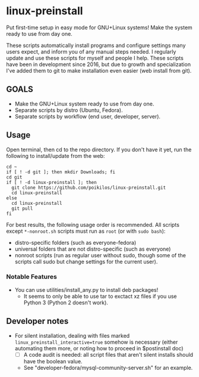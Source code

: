 # linux-preinstall
Put first-time setup in easy mode for GNU+Linux systems! Make the system ready to use from day one.

These scripts automatically install programs and configure settings many users expect, and inform you of any manual steps needed. I regularly update and use these scripts for myself and people I help. These scripts have been in development since 2016, but due to growth and specialization I've added them to git to make installation even easier (web install from git).

## GOALS
* Make the GNU+Linux system ready to use from day one.
* Separate scripts by distro (Ubuntu, Fedora).
* Separate scripts by workflow (end user, developer, server).

## Usage
Open terminal, then cd to the repo directory. If you don't have it yet,
run the following to install/update from the web:
```
cd ~
if [ ! -d git ]; then mkdir Downloads; fi
cd git
if [ ! -d linux-preinstall ]; then
  git clone https://github.com/poikilos/linux-preinstall.git
  cd linux-preinstall
else
  cd linux-preinstall
  git pull
fi
```
For best results, the following usage order is recommended. All scripts
except `*-nonroot.sh` scripts must run as `root` (or with `sudo bash`):
* distro-specific folders (such as everyone-fedora)
* universal folders that are not distro-specific (such as everyone)
* nonroot scripts (run as regular user without sudo, though some of the
  scripts call sudo but change settings for the current user).

### Notable Features
* You can use utilities/install_any.py to install deb packages!
  - It seems to only be able to use tar to exctact xz files if you use
    Python 3 (Python 2 doesn't work).

## Developer notes
* For silent installation, dealing with files marked
  `linux_preinstall_interactive=true` somehow is necessary (either
  automating them more, or noting how to proceed in $postinstall doc)
  - [ ] A code audit is needed: all script files that aren't silent
    installs should have the boolean value.
  - See "developer-fedora/mysql-community-server.sh" for an example.
